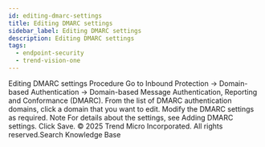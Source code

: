 ```yaml
---
id: editing-dmarc-settings
title: Editing DMARC settings
sidebar_label: Editing DMARC settings
description: Editing DMARC settings
tags:
  - endpoint-security
  - trend-vision-one
---
```


 Editing DMARC settings Procedure Go to Inbound Protection → Domain-based Authentication → Domain-based Message Authentication, Reporting and Conformance (DMARC). From the list of DMARC authentication domains, click a domain that you want to edit. Modify the DMARC settings as required. Note For details about the settings, see Adding DMARC settings. Click Save. © 2025 Trend Micro Incorporated. All rights reserved.Search Knowledge Base